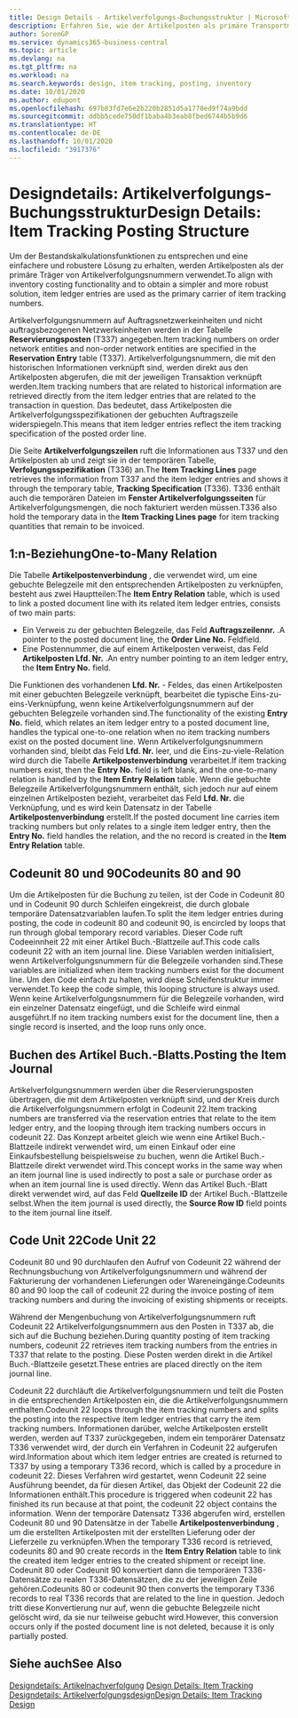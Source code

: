 ```yaml
---
title: Design Details - Artikelverfolgungs-Buchungsstruktur | Microsoft Docs
description: Erfahren Sie, wie der Artikelposten als primäre Transportmitteln von Artikelverfolgungsnummern verwendet wird.
author: SorenGP
ms.service: dynamics365-business-central
ms.topic: article
ms.devlang: na
ms.tgt_pltfrm: na
ms.workload: na
ms.search.keywords: design, item tracking, posting, inventory
ms.date: 10/01/2020
ms.author: edupont
ms.openlocfilehash: 697b83fd7e6e2b220b2851d5a1770ed9f74a9bdd
ms.sourcegitcommit: ddbb5cede750df1baba4b3eab8fbed6744b5b9d6
ms.translationtype: HT
ms.contentlocale: de-DE
ms.lasthandoff: 10/01/2020
ms.locfileid: "3917376"
---
```

# <a name="design-details-item-tracking-posting-structure"></a><span data-ttu-id="73e67-103">Designdetails: Artikelverfolgungs-Buchungsstruktur</span><span class="sxs-lookup"><span data-stu-id="73e67-103">Design Details: Item Tracking Posting Structure</span></span>
<span data-ttu-id="73e67-104">Um der Bestandskalkulationsfunktionen zu entsprechen und eine einfachere und robustere Lösung zu erhalten, werden Artikelposten als der primäre Träger von Artikelverfolgungsnummern verwendet.</span><span class="sxs-lookup"><span data-stu-id="73e67-104">To align with inventory costing functionality and to obtain a simpler and more robust solution, item ledger entries are used as the primary carrier of item tracking numbers.</span></span>  
  
<span data-ttu-id="73e67-105">Artikelverfolgungsnummern auf Auftragsnetzwerkeinheiten und nicht auftragsbezogenen Netzwerkeinheiten werden in der Tabelle **Reservierungsposten** (T337) angegeben.</span><span class="sxs-lookup"><span data-stu-id="73e67-105">Item tracking numbers on order network entities and non-order network entities are specified in the **Reservation Entry** table (T337).</span></span> <span data-ttu-id="73e67-106">Artikelverfolgungsnummern, die mit den historischen Informationen verknüpft sind, werden direkt aus den Artikelposten abgerufen, die mit der jeweiligen Transaktion verknüpft werden.</span><span class="sxs-lookup"><span data-stu-id="73e67-106">Item tracking numbers that are related to historical information are retrieved directly from the item ledger entries that are related to the transaction in question.</span></span> <span data-ttu-id="73e67-107">Das bedeutet, dass Artikelposten die Artikelverfolgungsspezifikationen der gebuchten Auftragszeile widerspiegeln.</span><span class="sxs-lookup"><span data-stu-id="73e67-107">This means that item ledger entries reflect the item tracking specification of the posted order line.</span></span>  
  
<span data-ttu-id="73e67-108">Die Seite **Artikelverfolgungszeilen** ruft die Informationen aus T337 und den Artikelposten ab und zeigt sie in der temporären Tabelle, **Verfolgungsspezifikation** (T336) an.</span><span class="sxs-lookup"><span data-stu-id="73e67-108">The **Item Tracking Lines** page retrieves the information from T337 and the item ledger entries and shows it through the temporary table, **Tracking Specification** (T336).</span></span> <span data-ttu-id="73e67-109">T336 enthält auch die temporären Dateien im **Fenster Artikelverfolgungsseiten** für Artikelverfolgungsmengen, die noch fakturiert werden müssen.</span><span class="sxs-lookup"><span data-stu-id="73e67-109">T336 also hold the temporary data in the **Item Tracking Lines page** for item tracking quantities that remain to be invoiced.</span></span>  
  
## <a name="one-to-many-relation"></a><span data-ttu-id="73e67-110">1:n-Beziehung</span><span class="sxs-lookup"><span data-stu-id="73e67-110">One-to-Many Relation</span></span>  
<span data-ttu-id="73e67-111">Die Tabelle **Artikelpostenverbindung** , die verwendet wird, um eine gebuchte Belegzeile mit den entsprechenden Artikelposten zu verknüpfen, besteht aus zwei Hauptteilen:</span><span class="sxs-lookup"><span data-stu-id="73e67-111">The **Item Entry Relation** table, which is used to link a posted document line with its related item ledger entries, consists of two main parts:</span></span>  
  
* <span data-ttu-id="73e67-112">Ein Verweis zu der gebuchten Belegzeile, das Feld **Auftragszeilennr.** .</span><span class="sxs-lookup"><span data-stu-id="73e67-112">A pointer to the posted document line, the **Order Line No.**</span></span> <span data-ttu-id="73e67-113">Feld</span><span class="sxs-lookup"><span data-stu-id="73e67-113">field.</span></span>  
* <span data-ttu-id="73e67-114">Eine Postennummer, die auf einem Artikelposten verweist, das Feld **Artikelposten Lfd. Nr.** .</span><span class="sxs-lookup"><span data-stu-id="73e67-114">An entry number pointing to an item ledger entry, the **Item Entry No.** field.</span></span>  
  
<span data-ttu-id="73e67-115">Die Funktionen des vorhandenen **Lfd. Nr.** - Feldes, das einen Artikelposten mit einer gebuchten Belegzeile verknüpft, bearbeitet die typische Eins-zu-eins-Verknüpfung, wenn keine Artikelverfolgungsnummern auf der gebuchten Belegzeile vorhanden sind.</span><span class="sxs-lookup"><span data-stu-id="73e67-115">The functionality of the existing **Entry No.** field, which relates an item ledger entry to a posted document line, handles the typical one-to-one relation when no item tracking numbers exist on the posted document line.</span></span> <span data-ttu-id="73e67-116">Wenn Artikelverfolgungsnummern vorhanden sind, bleibt das Feld **Lfd. Nr.** leer, und die Eins-zu-viele-Relation wird durch die Tabelle **Artikelpostenverbindung** verarbeitet.</span><span class="sxs-lookup"><span data-stu-id="73e67-116">If item tracking numbers exist, then the **Entry No.** field is left blank, and the one-to-many relation is handled by the **Item Entry Relation** table.</span></span> <span data-ttu-id="73e67-117">Wenn die gebuchte Belegzeile Artikelverfolgungsnummern enthält, sich jedoch nur auf einem einzelnen Artikelposten bezieht, verarbeitet das Feld **Lfd. Nr.** die Verknüpfung, und es wird kein Datensatz in der Tabelle **Artikelpostenverbindung** erstellt.</span><span class="sxs-lookup"><span data-stu-id="73e67-117">If the posted document line carries item tracking numbers but only relates to a single item ledger entry, then the **Entry No.** field handles the relation, and the no record is created in the **Item Entry Relation** table.</span></span>  
  
## <a name="codeunits-80-and-90"></a><span data-ttu-id="73e67-118">Codeunit 80 und 90</span><span class="sxs-lookup"><span data-stu-id="73e67-118">Codeunits 80 and 90</span></span>  
<span data-ttu-id="73e67-119">Um die Artikelposten für die Buchung zu teilen, ist der Code in Codeunit 80 und in Codeunit 90 durch Schleifen eingekreist, die durch globale temporäre Datensatzvariablen laufen.</span><span class="sxs-lookup"><span data-stu-id="73e67-119">To split the item ledger entries during posting, the code in codeunit 80 and codeunit 90, is encircled by loops that run through global temporary record variables.</span></span> <span data-ttu-id="73e67-120">Dieser Code ruft Codeeinnheit 22 mit einer Artikel Buch.-Blattzeile auf.</span><span class="sxs-lookup"><span data-stu-id="73e67-120">This code calls codeunit 22 with an item journal line.</span></span> <span data-ttu-id="73e67-121">Diese Variablen werden initialisiert, wenn Artikelverfolgungsnummern für die Belegzeile vorhanden sind.</span><span class="sxs-lookup"><span data-stu-id="73e67-121">These variables are initialized when item tracking numbers exist for the document line.</span></span> <span data-ttu-id="73e67-122">Um den Code einfach zu halten, wird diese Schleifenstruktur immer verwendet.</span><span class="sxs-lookup"><span data-stu-id="73e67-122">To keep the code simple, this looping structure is always used.</span></span> <span data-ttu-id="73e67-123">Wenn keine Artikelverfolgungsnummern für die Belegzeile vorhanden, wird ein einzelner Datensatz eingefügt, und die Schleife wird einmal ausgeführt.</span><span class="sxs-lookup"><span data-stu-id="73e67-123">If no item tracking numbers exist for the document line, then a single record is inserted, and the loop runs only once.</span></span>  
  
## <a name="posting-the-item-journal"></a><span data-ttu-id="73e67-124">Buchen des Artikel Buch.-Blatts.</span><span class="sxs-lookup"><span data-stu-id="73e67-124">Posting the Item Journal</span></span>  
<span data-ttu-id="73e67-125">Artikelverfolgungsnummern werden über die Reservierungsposten übertragen, die mit dem Artikelposten verknüpft sind, und der Kreis durch die Artikelverfolgungsnummern erfolgt in Codeunit 22.</span><span class="sxs-lookup"><span data-stu-id="73e67-125">Item tracking numbers are transferred via the reservation entries that relate to the item ledger entry, and the looping through item tracking numbers occurs in codeunit 22.</span></span> <span data-ttu-id="73e67-126">Das Konzept arbeitet gleich wie wenn eine Artikel Buch.-Blattzeile indirekt verwendet wird, um einen Einkauf oder eine Einkaufsbestellung beispielsweise zu buchen, wenn die Artikel Buch.-Blattzeile direkt verwendet wird.</span><span class="sxs-lookup"><span data-stu-id="73e67-126">This concept works in the same way when an item journal line is used indirectly to post a sale or purchase order as when an item journal line is used directly.</span></span> <span data-ttu-id="73e67-127">Wenn das Artikel Buch.-Blatt direkt verwendet wird, auf das Feld **Quellzeile ID** der Artikel Buch.-Blattzeile selbst.</span><span class="sxs-lookup"><span data-stu-id="73e67-127">When the item journal is used directly, the **Source Row ID** field points to the item journal line itself.</span></span>  
  
## <a name="code-unit-22"></a><span data-ttu-id="73e67-128">Code Unit 22</span><span class="sxs-lookup"><span data-stu-id="73e67-128">Code Unit 22</span></span>  
<span data-ttu-id="73e67-129">Codeunit 80 und 90 durchlaufen den Aufruf von Codeunit 22 während der Rechnungsbuchung von Artikelverfolgungsnummern und während der Fakturierung der vorhandenen Lieferungen oder Wareneingänge.</span><span class="sxs-lookup"><span data-stu-id="73e67-129">Codeunits 80 and 90 loop the call of codeunit 22 during the invoice posting of item tracking numbers and during the invoicing of existing shipments or receipts.</span></span>  
  
<span data-ttu-id="73e67-130">Während der Mengenbuchung von Artikelverfolgungsnummern ruft Codeunit 22 Artikelverfolgungsnummern aus den Posten in T337 ab, die sich auf die Buchung beziehen.</span><span class="sxs-lookup"><span data-stu-id="73e67-130">During quantity posting of item tracking numbers, codeunit 22 retrieves item tracking numbers from the entries in T337 that relate to the posting.</span></span> <span data-ttu-id="73e67-131">Diese Posten werden direkt in die Artikel Buch.-Blattzeile gesetzt.</span><span class="sxs-lookup"><span data-stu-id="73e67-131">These entries are placed directly on the item journal line.</span></span>  
  
<span data-ttu-id="73e67-132">Codeunit 22 durchläuft die Artikelverfolgungsnummern und teilt die Posten in die entsprechenden Artikelposten ein, die die Artikelverfolgungsnummern enthalten.</span><span class="sxs-lookup"><span data-stu-id="73e67-132">Codeunit 22 loops through the item tracking numbers and splits the posting into the respective item ledger entries that carry the item tracking numbers.</span></span> <span data-ttu-id="73e67-133">Informationen darüber, welche Artikelposten erstellt werden, werden auf T337 zurückgegeben, indem ein temporärer Datensatz T336 verwendet wird, der durch ein Verfahren in Codeunit 22 aufgerufen wird.</span><span class="sxs-lookup"><span data-stu-id="73e67-133">Information about which item ledger entries are created is returned to T337 by using a temporary T336 record, which is called by a procedure in codeunit 22.</span></span> <span data-ttu-id="73e67-134">Dieses Verfahren wird gestartet, wenn Codeunit 22 seine Ausführung beendet, da für diesen Artikel, das Objekt der Codeunit 22 die Informationen enthält.</span><span class="sxs-lookup"><span data-stu-id="73e67-134">This procedure is triggered when codeunit 22 has finished its run because at that point, the codeunit 22 object contains the information.</span></span> <span data-ttu-id="73e67-135">Wenn der temporäre Datensatz T336 abgerufen wird, erstellen Codeunit 80 und 90 Datensätze in der Tabelle **Artikelpostenverbindung** , um die erstellten Artikelposten mit der erstellten Lieferung oder der Lieferzeile zu verknüpfen.</span><span class="sxs-lookup"><span data-stu-id="73e67-135">When the temporary T336 record is retrieved, codeunits 80 and 90 create records in the **Item Entry Relation** table to link the created item ledger entries to the created shipment or receipt line.</span></span> <span data-ttu-id="73e67-136">Codeunit 80 oder Codeunit 90 konvertiert dann die temporären T336-Datensätze zu realen T336-Datensätzen, die zu der jeweiligen Zeile gehören.</span><span class="sxs-lookup"><span data-stu-id="73e67-136">Codeunits 80 or codeunit 90 then converts the temporary T336 records to real T336 records that are related to the line in question.</span></span> <span data-ttu-id="73e67-137">Jedoch tritt diese Konvertierung nur auf, wenn die gebuchte Belegzeile nicht gelöscht wird, da sie nur teilweise gebucht wird.</span><span class="sxs-lookup"><span data-stu-id="73e67-137">However, this conversion occurs only if the posted document line is not deleted, because it is only partially posted.</span></span>  
  
## <a name="see-also"></a><span data-ttu-id="73e67-138">Siehe auch</span><span class="sxs-lookup"><span data-stu-id="73e67-138">See Also</span></span>  
<span data-ttu-id="73e67-139">[Designdetails: Artikelnachverfolgung](design-details-item-tracking.md) </span><span class="sxs-lookup"><span data-stu-id="73e67-139">[Design Details: Item Tracking](design-details-item-tracking.md) </span></span>  
[<span data-ttu-id="73e67-140">Designdetails: Artikelverfolgungsdesign</span><span class="sxs-lookup"><span data-stu-id="73e67-140">Design Details: Item Tracking Design</span></span>](design-details-item-tracking-design.md)